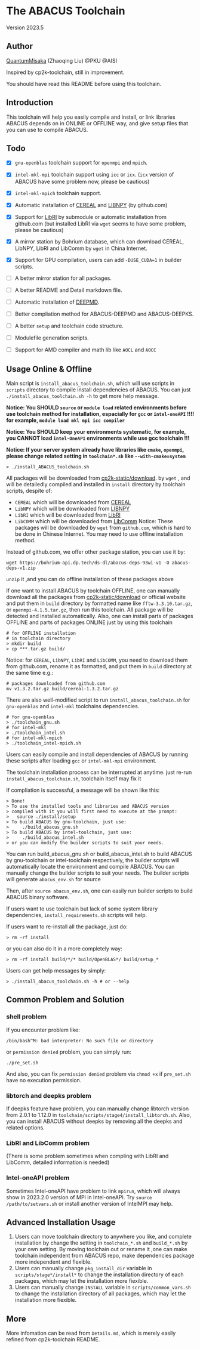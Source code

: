 # The ABACUS Toolchain
Version 2023.5

## Author
[QuantumMisaka](https://github.com/QuantumMisaka) 
(Zhaoqing Liu) @PKU @AISI

Inspired by cp2k-toolchain, still in improvement.

You should have read this README before using this toolchain.

## Introduction

This toolchain will help you easily compile and install, 
or link libraries ABACUS depends on 
in ONLINE or OFFLINE way,
and give setup files that you can use to compile ABACUS.

## Todo

- [x] `gnu-openblas` toolchain support for `openmpi` and `mpich`.
- [x] `intel-mkl-mpi` toolchain support using `icc` or `icx`. (`icx` version of ABACUS have some problem now, please be cautious)
- [x] `intel-mkl-mpich` toolchain support.
- [x] Automatic installation of [CEREAL](https://github.com/USCiLab/cereal) and [LIBNPY](https://github.com/llohse/libnpy) (by github.com)
- [x] Support for [LibRI](https://github.com/abacusmodeling/LibRI) by submodule or automatic installation from github.com (but installed LibRI via `wget` seems to have some problem, please be cautious)
- [x] A mirror station by Bohrium database, which can download CEREAL, LibNPY, LibRI and LibComm by `wget` in China Internet. 
- [x] Support for GPU compilation, users can add `-DUSE_CUDA=1` in builder scripts.
- [ ] A better mirror station for all packages.
- [ ] A better README and Detail markdown file.
- [ ] Automatic installation of [DEEPMD](https://github.com/deepmodeling/deepmd-kit).
- [ ] Better compliation method for ABACUS-DEEPMD and ABACUS-DEEPKS.
- [ ] A better `setup` and toolchain code structure.
- [ ] Modulefile generation scripts.
- [ ] Support for AMD compiler and math lib like `AOCL` and `AOCC`


## Usage Online & Offline
Main script is `install_abacus_toolchain.sh`, 
which will use scripts in `scripts` directory 
to compile install dependencies of ABACUS.
You can just `./install_abacus_toolchain.sh -h` to get more help message.

**Notice: You SHOULD `source` or `module load` related environments before use toolchain method for installation, espacially for `gcc` or `intel-oneAPI` !!!! for example, `module load mkl mpi icc compiler`**

**Notice: You SHOULD keep your environments systematic, for example, you CANNOT load `intel-OneAPI` environments while use gcc toolchain !!!**

**Notice: If your server system already have libraries like `cmake`, `openmpi`, please change related setting in `toolchain*.sh` like `--with-cmake=system`**

```shell
> ./install_ABACUS_toolchain.sh
```

All packages will be downloaded from [cp2k-static/download](https://www.cp2k.org/static/downloads). by  `wget` , and will be detailedly compiled and installed in `install` directory by toolchain scripts, despite of:
- `CEREAL` which will be downloaded from [CEREAL](https://github.com/USCiLab/cereal)  
- `LibNPY` which will be downloaded from [LIBNPY](https://github.com/llohse/libnpy)
- `LibRI` which will be downloaded from [LibRI](https://github.com/abacusmodeling/LibRI)
- `LibCOMM` which will be downloaded from [LibComm](https://github.com/abacusmodeling/LibComm)
Notice: These packages will be downloaded by `wget` from `github.com`, which is hard to be done in Chinese Internet. You may need to use offline installation method. 

Instead of github.com, we offer other package station, you can use it by:
```shell
wget https://bohrium-api.dp.tech/ds-dl/abacus-deps-93wi-v1 -O abacus-deps-v1.zip
```
`unzip` it ,and you can do offline installation of these packages above

If one want to install ABACUS by toolchain OFFLINE, 
one can manually download all the packages from [cp2k-static/download](https://www.cp2k.org/static/downloads) or official website
and put them in `build` directory by formatted name
like `fftw-3.3.10.tar.gz`, or `openmpi-4.1.5.tar.gz`, 
then run this toolchain. 
All package will be detected and installed automatically. 
Also, one can install parts of packages OFFLINE and parts of packages ONLINE
just by using this toolchain

```shell
# for OFFLINE installation
# in toolchain directory
> mkdir build 
> cp ***.tar.gz build/
```

Notice: for `CEREAL`, `LibNPY`, `LibRI` and `LibCOMM`, 
you need to download them from github.com, 
rename it as formatted, and put them in `build` directory at the same time
e.g.:
```shell
# packages downloaded from github.com
mv v1.3.2.tar.gz build/cereal-1.3.2.tar.gz
```

There are also well-modified script to run `install_abacus_toolchain.sh` for `gnu-openblas` and `intel-mkl` toolchains dependencies.

```shell
# for gnu-openblas
> ./toolchain_gnu.sh
# for intel-mkl
> ./toolchain_intel.sh
# for intel-mkl-mpich
> ./toolchain_intel-mpich.sh
```

Users can easily compile and install dependencies of ABACUS
by running these scripts after loading `gcc` or `intel-mkl-mpi`
environment. 

The toolchain installation process can be interrupted at anytime.
just re-run `install_abacus_toolchain.sh`, toolchain itself may fix it

If compliation is successful, a message will be shown like this:

```shell
> Done!
> To use the installed tools and libraries and ABACUS version
> compiled with it you will first need to execute at the prompt:
>   source ./install/setup
> To build ABACUS by gnu-toolchain, just use:
>     ./build_abacus_gnu.sh
> To build ABACUS by intel-toolchain, just use:
>     ./build_abacus_intel.sh
> or you can modify the builder scripts to suit your needs.
```
You can run build_abacus_gnu.sh or build_abacus_intel.sh to build ABACUS 
by gnu-toolchain or intel-toolchain respectively, the builder scripts will
automatically locate the environment and compile ABACUS.
You can manually change the builder scripts to suit your needs.
The builder scripts will generate `abacus_env.sh` for source

Then, after `source abacus_env.sh`, one can easily 
run builder scripts to build ABACUS binary software.

If users want to use toolchain but lack of some system library
dependencies, `install_requirements.sh` scripts will help.

If users want to re-install all the package, just do:
```shell
> rm -rf install
```
or you can also do it in a more completely way:
```shell
> rm -rf install build/*/* build/OpenBLAS*/ build/setup_*
```

Users can get help messages by simply:
```shell
> ./install_abacus_toolchain.sh -h # or --help
```


## Common Problem and Solution
### shell problem
If you encounter problem like:
```shell
/bin/bash^M: bad interpreter: No such file or directory
```
or   `permission denied` problem, you can simply run:
```shell
./pre_set.sh
```
And also, you can fix `permission denied` problem via `chmod +x`
if `pre_set.sh` have no execution permission.

### libtorch and deepks problem
If deepks feature have problem, you can manually change libtorch version
from 2.0.1 to 1.12.0 in `toolchain/scripts/stage4/install_libtorch.sh`.
Also, you can install ABACUS without deepks by removing all the deepks and related options.


### LibRI and LibComm problem
(There is some problem sometimes when compling with LibRI and LibComm, detailed information is needed)


### Intel-oneAPI problem
Sometimes Intel-oneAPI have problem to link `mpirun`, 
which will always show in 2023.2.0 version of MPI in Intel-oneAPI. 
Try `source /path/to/setvars.sh` or install another version of IntelMPI may help.



## Advanced Installation Usage

1. Users can move toolchain directory to anywhere you like, 
and complete installation by change the setting in 
`toolchain_*.sh` and `build_*.sh` by your own setting.
By moving toolchain out or rename it ,one can make toolchain independent
from ABACUS repo, make dependencies package more independent and flexible.
2. Users can manually change `pkg_install_dir` variable 
in `scripts/stage*/install*` to change the installation directory 
of each packages, which may let the installation more fiexible.
3. Users can manually change `INSTALL` variable in `scripts/common_vars.sh`
to change the installation directory of all packages, which may let the
installation more fiexible.


## More
More infomation can be read from `Details.md`, 
which is merely easily refined from cp2k-toolchain README.